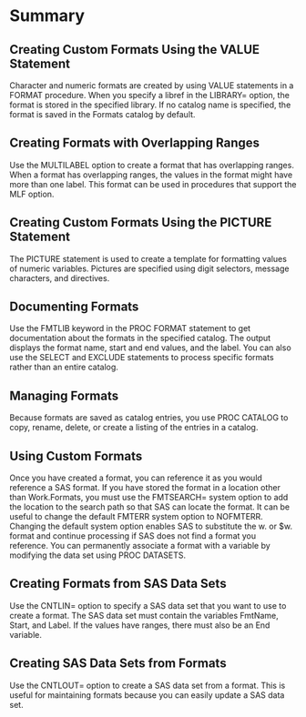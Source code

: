 # Summary

## Creating Custom Formats Using the VALUE Statement
Character and numeric formats are created by using VALUE statements in a FORMAT procedure. When you specify a libref in the LIBRARY= option, the format is stored in the specified library. If no catalog name is specified, the format is saved in the Formats catalog by default.

## Creating Formats with Overlapping Ranges
Use the MULTILABEL option to create a format that has overlapping ranges. When a format has overlapping ranges, the values in the format might have more than one label. This format can be used in procedures that support the MLF option.

## Creating Custom Formats Using the PICTURE Statement
The PICTURE statement is used to create a template for formatting values of numeric variables. Pictures are specified using digit selectors, message characters, and directives.

## Documenting Formats
Use the FMTLIB keyword in the PROC FORMAT statement to get documentation about the formats in the specified catalog. The output displays the format name, start and end values, and the label. You can also use the SELECT and EXCLUDE statements to process specific formats rather than an entire catalog.

## Managing Formats
Because formats are saved as catalog entries, you use PROC CATALOG to copy, rename, delete, or create a listing of the entries in a catalog.

## Using Custom Formats
Once you have created a format, you can reference it as you would reference a SAS format. If you have stored the format in a location other than Work.Formats, you must use the FMTSEARCH= system option to add the location to the search path so that SAS can locate the format. It can be useful to change the default FMTERR system option to NOFMTERR. Changing the default system option enables SAS to substitute the w. or $w. format and continue processing if SAS does not find a format you reference.
You can permanently associate a format with a variable by modifying the data set using PROC DATASETS.

## Creating Formats from SAS Data Sets
Use the CNTLIN= option to specify a SAS data set that you want to use to create a format. The SAS data set must contain the variables FmtName, Start, and Label. If the values have ranges, there must also be an End variable.

## Creating SAS Data Sets from Formats
Use the CNTLOUT= option to create a SAS data set from a format. This is useful for maintaining formats because you can easily update a SAS data set.

